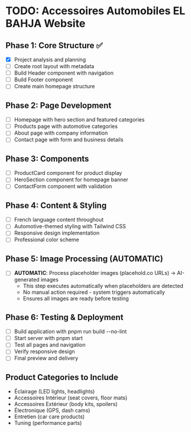 # TODO: Accessoires Automobiles EL BAHJA Website

## Phase 1: Core Structure ✅
- [x] Project analysis and planning
- [ ] Create root layout with metadata
- [ ] Build Header component with navigation
- [ ] Build Footer component
- [ ] Create main homepage structure

## Phase 2: Page Development
- [ ] Homepage with hero section and featured categories
- [ ] Products page with automotive categories
- [ ] About page with company information
- [ ] Contact page with form and business details

## Phase 3: Components
- [ ] ProductCard component for product display
- [ ] HeroSection component for homepage banner
- [ ] ContactForm component with validation

## Phase 4: Content & Styling
- [ ] French language content throughout
- [ ] Automotive-themed styling with Tailwind CSS
- [ ] Responsive design implementation
- [ ] Professional color scheme

## Phase 5: Image Processing (AUTOMATIC)
- [ ] **AUTOMATIC**: Process placeholder images (placehold.co URLs) → AI-generated images
  - This step executes automatically when placeholders are detected
  - No manual action required - system triggers automatically
  - Ensures all images are ready before testing

## Phase 6: Testing & Deployment
- [ ] Build application with pnpm run build --no-lint
- [ ] Start server with pnpm start
- [ ] Test all pages and navigation
- [ ] Verify responsive design
- [ ] Final preview and delivery

## Product Categories to Include
- Éclairage (LED lights, headlights)
- Accessoires Intérieur (seat covers, floor mats)
- Accessoires Extérieur (body kits, spoilers)
- Électronique (GPS, dash cams)
- Entretien (car care products)
- Tuning (performance parts)